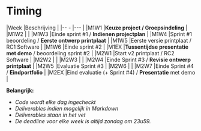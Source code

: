 # Timing

|Week     |Beschrijving                                                       | 
|-- -      |---                                                                 | 
|M1W1     |**Keuze project / Groepsindeling**                                 | 
|M1W2     |                                                                   | 
|M1W3     |Einde sprint #1 / **Indienen projectplan**                         | 
|M1W4     |Sprint #1 beoordeling / **Eerste ontwerp printplaat**              | 
|M1W5     |Eerste versie printplaat / RC1 Software                            | 
|M1W6     |Einde sprint #2                                                    | 
|M1EX     |**Tussentijdse presentatie met demo** / beoordeling sprint #2      | 
|M2W1     |Start v2 printplaat / RC2 Software                                 | 
|M2W2     |                                                                   | 
|M2W3     |                                                                   | 
|M2W4     |Einde Sprint #3 / **Revisie ontwerp printplaat**                   | 
|M2W5     |Evaluatie Sprint #3                                                | 
|M2W6     |                                                                   | 
|M2W7     |Einde Sprint #4 / **Eindportfolio**                                | 
|M2EX     |Eind evaluatie (+ Sprint #4) / **Presentatie** met demo            | 

**Belangrijk:**
* *Code wordt elke dag ingecheckt*
* *Deliverables indien mogelijk in Markdown*
* *Deliverables staan in het vet*  
* *De deadline voor elke week is altijd zondag om 23u59.*
